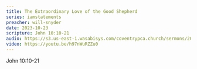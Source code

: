 ```yaml
---
title: The Extraordinary Love of the Good Shepherd
series: iamstatements
preacher: will-snyder
date: 2023-10-23
scripture: John 10:10-21
audio: https://s3.us-east-1.wasabisys.com/coventrypca.church/sermons/2023.10.22A%20The%20Extraordinary%20Love%20of%20the%20Good%20Shepherd%20-%20Will%20Snyder.mp3
video: https://youtu.be/h97nWuRZZu0
---
```

J﻿ohn 10:10-21